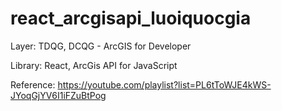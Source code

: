# react_arcgisapi_luoiquocgia

Layer: TDQG, DCQG - ArcGIS for Developer

Library: React, ArcGis API for JavaScript

Reference: https://youtube.com/playlist?list=PL6tToWJE4kWS-JYoqGjYV6I1iFZuBtPog
